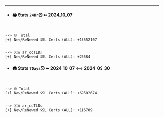

---
- #### 🖨️ **Stats** `24Hr`⏲️ ➼ 2024_10_07
```console


--> 🌐 Total
[+] New/ReNewed SSL Certs (ALL): +15552107


--> 🇦🇷 ar_ccTLDs
[+] New/ReNewed SSL Certs (ALL): +26584

```

- #### 🖨️ **Stats** `7Days`⏲️ ➼ 2024_10_07 <--> 2024_09_30
```console


--> 🌐 Total
[+] New/ReNewed SSL Certs (ALL): +69502674


--> 🇦🇷 ar_ccTLDs
[+] New/ReNewed SSL Certs (ALL): +116709

```

